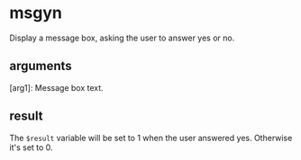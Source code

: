 # msgyn

Display a message box, asking the user to answer yes or no.

## arguments

\[arg1\]: Message box text.

## result

The `$result` variable will be set to 1 when the user answered yes. Otherwise it's set to 0.
